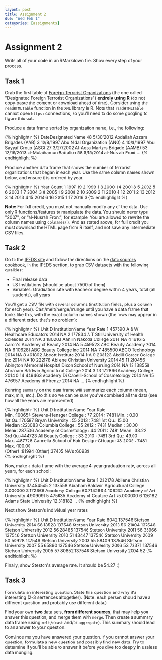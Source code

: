 ```yaml
---
layout: post
title: Assignment 2
due: "Wed Feb 1"
categories: [assignments]
---
```


# Assignment 2

Write all of your code in an RMarkdown file. Show every step of your process.

## Task 1

Grab the first table of [Foreign Terrorist Organizations](http://www.state.gov/j/ct/rls/other/des/123085.htm) (the one called "Designated Foreign Terrorist Organizations") **entirely using R** (do not copy-paste the content or download ahead of time). Consider using the `readHTMLTable` function in the `XML` library in R. Note that `readHTMLTable` cannot open `https:` connections, so you'll need to do some googling to figure this out.

Produce a data frame sorted by organization name, i.e., the following:

{% highlight r %}
   DateDesignated                           Name
48      5/30/2012  Abdallah Azzam Brigades (AAB)
3       10/8/1997   Abu Nidal Organization (ANO)
4       10/8/1997         Abu Sayyaf Group (ASG)
27      3/27/2002 Al-Aqsa Martyrs Brigade (AAMB)
53     12/19/2013        al-Mulathamun Battalion
58      5/15/2014                al-Nusrah Front
...
{% endhighlight %}

Produce another data frame that shows the number of terrorist organizations that began in each year. Use the same column names shown below, and ensure it is ordered by year.

{% highlight r %}
   Year Count
1  1997    19
2  1999     1
3  2000     1
4  2001     3
5  2002     5
6  2003     1
7  2004     3
8  2005     1
9  2008     2
10 2009     2
11 2010     4
12 2011     2
13 2012     3
14 2013     4
15 2014     6
16 2015     1
17 2016     3
{% endhighlight %}

**Note:** For full credit, you must not manually modify any of the data. Use only R functions/features to manipulate the data. You should never type "2007", or "al-Nusrah Front", for example. You are allowed to rewrite the column names using `colnames()`. And as stated above, for full credit you must download the HTML page from R itself, and not save any intermediate CSV files.

## Task 2

Go to the [IPEDS site](http://nces.ed.gov/ipeds/datacenter/Default.aspx) and follow the directions on the [data sources cookbook](/cookbook/data-sources.html), in the IPEDS section, to grab CSV datasets with the following qualities:

- Final release data
- US Institutions (should be about 7500 of them)
- Variables: Graduation rate with Bachelor degree within 4 years, total (all students), all years

You'll get a CSV file with several columns (institution fields, plus a column for each year). Cast/melt/merge/munge until you have a data frame that looks like this, with the exact column names shown (the rows may appear in a different order, that's no problem):

{% highlight r %}
   UnitID                                    InstitutionName Year Rate
1  457590                         A & W Healthcare Educators 2014   NA
2  177834            A T Still University of Health Sciences 2014   NA
3  180203                             Aaniiih Nakoda College 2014   NA
4  161615                          Aaron's Academy of Beauty 2014   NA
5  459523                                 ABC Beauty Academy 2014   NA
6  106281                             ABC Beauty College Inc 2014   NA
7  485500                                    ABCO Technology 2014   NA
8  461892                                   Abcott Institute 2014   NA
9  208123                          Abdill Career College Inc 2014   NA
10 222178                       Abilene Christian University 2014   45
11 210456 Abington Memorial Hospital Dixon School of Nursing 2014   NA
12 138558               Abraham Baldwin Agricultural College 2014    3
13 172866                                    Academy College 2014    0
14 449463           Academy Di Capelli-School of Cosmetology 2014   NA
15 476957                                 Academy di Firenze 2014   NA
...
{% endhighlight %}

Running `summary` on the data frame will summarize each column (mean, max, min, etc.). Do this so we can be sure you've combined all the data (see how all the years are represented):

{% highlight r %}
     UnitID                                      InstitutionName     Year            Rate       
 Min.   :100654   Stevens-Henager College               :   77   2014   : 7481   Min.   :  0.00  
 1st Qu.:170587   Bryan University                      :   55   2013   : 7481   1st Qu.: 15.00  
 Median :223083   Columbia College                      :   55   2012   : 7481   Median : 30.00  
 Mean   :287506   Academy of Cosmetology                :   44   2011   : 7481   Mean   : 33.22  
 3rd Qu.:444723   All Beauty College                    :   33   2010   : 7481   3rd Qu.: 49.00  
 Max.   :487728   Cannella School of Hair Design-Chicago:   33   2009   : 7481   Max.   :100.00  
                  (Other)                               :81994   (Other):37405   NA's   :60939   
{% endhighlight %}

Now, make a data frame with the average 4-year graduation rate, across all years, for each school:

{% highlight r %}
  UnitID                      InstitutionName      Rate
1 222178         Abilene Christian University 37.454545
2 138558 Abraham Baldwin Agricultural College  3.000000
3 172866                      Academy College 60.714286
4 108232            Academy of Art University  4.909091
5 475635               Academy of Couture Art 75.000000
6 126182               Adams State University 12.818182
...
{% endhighlight %}

Next show Stetson's individual year rates:

{% highlight r %}
      UnitID    InstitutionName Year Rate
6042  137546 Stetson University 2014   56
13523 137546 Stetson University 2013   56
21004 137546 Stetson University 2012   56
28485 137546 Stetson University 2011   56
35966 137546 Stetson University 2010   51
43447 137546 Stetson University 2009   50
50928 137546 Stetson University 2008   55
58409 137546 Stetson University 2007   55
65890 137546 Stetson University 2006   53
73371 137546 Stetson University 2005   57
80852 137546 Stetson University 2004   52
{% endhighlight %}

Finally, show Steston's average rate. It should be 54.27 :(

## Task 3

Formulate an interesting question. State this question and why it's interesting (2-3 sentences altogether). (Note: each person should have a different question and probably use different data.)

Find your own **two** data sets, **from different sources**, that may help you answer this question, and merge them with `merge`. Then create a summary data frame (using `melt/dcast` and/or `aggregate`). This summary should lead to an answer to your question.

Convince me you have answered your question. If you cannot answer your question, formulate a new question and possibly find new data. Try to determine if you'll be able to answer it before you dive too deeply in useless data munging.

